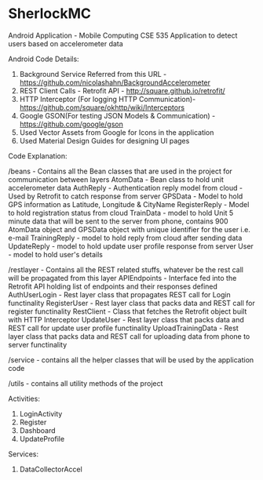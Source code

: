# SherlockMC
Android Application - Mobile Computing CSE 535
Application to detect users based on accelerometer data 

Android Code Details:
1. Background Service Referred from this URL - https://github.com/nicolashahn/BackgroundAccelerometer
2. REST Client Calls - Retrofit API - http://square.github.io/retrofit/
3. HTTP Interceptor (For logging HTTP Communication)- https://github.com/square/okhttp/wiki/Interceptors
4. Google GSON(For testing JSON Models & Communication) - https://github.com/google/gson
5. Used Vector Assets from Google for Icons in the application
6. Used Material Design Guides for designing UI pages

Code Explanation:

/beans - Contains all the Bean classes that are used in the project for communication between layers
AtomData - Bean class to hold unit accelerometer data 
AuthReply - Authentication reply model from cloud - Used by Retrofit to catch response from server
GPSData - Model to hold GPS information as Latitude, Longitude & CityName
RegisterReply - Model to hold registration status from cloud 
TrainData - model to hold Unit 5 minute data that will be sent to the server from phone, contains 900 AtomData object and GPSData object with unique identifier for the user i.e. e-mail
TrainingReply - model to hold reply from cloud after sending data
UpdateReply - model to hold update user profile response from server
User - model to hold user's details 


/restlayer - Contains all the REST related stuffs, whatever be the rest call will be propagated from this layer
APIEndpoints - Interface fed into the Retrofit API holding list of endpoints and their responses defined
AuthUserLogin - Rest layer class that propagates REST call for Login functinality
RegisterUser - Rest layer class that packs data and REST call for register functinality
RestClient - Class that fetches the Retrofit object built with HTTP Interceptor
UpdateUser - Rest layer class that packs data and REST call for update user profile functinality
UploadTrainingData - Rest layer class that packs data and REST call for uploading data from phone to server functinality

/service - contains all the helper classes that will be used by the application code

/utils - contains all utility methods of the project

Activities:
1. LoginActivity
2. Register
3. Dashboard
4. UpdateProfile

Services:
1. DataCollectorAccel



